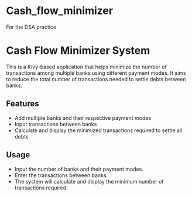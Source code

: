 # Cash_flow_minimizer
For the DSA practice 
# Cash Flow Minimizer System

This is a Kivy-based application that helps minimize the number of transactions among multiple banks using different payment modes. It aims to reduce the total number of transactions needed to settle debts between banks.

## Features

- Add multiple banks and their respective payment modes
- Input transactions between banks
- Calculate and display the minimized transactions required to settle all debts

## Usage

- Input the number of banks and their payment modes.
- Enter the transactions between banks.
- The system will calculate and display the minimum number of transactions required.


